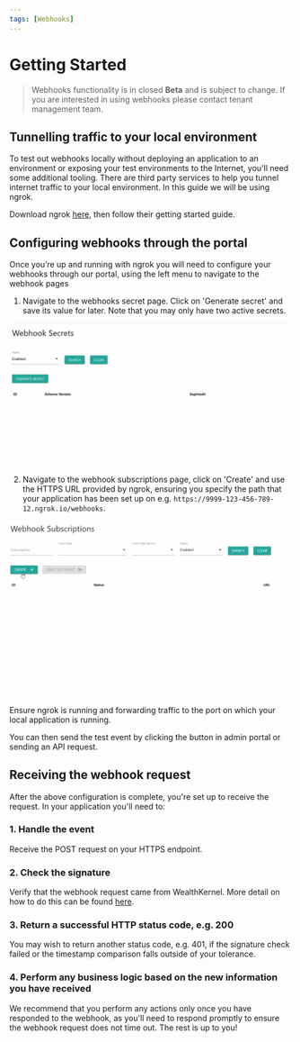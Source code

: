 ```yaml
---
tags: [Webhooks]
---
```


# Getting Started

> Webhooks functionality is in closed **Beta** and is subject to change. If you are interested in using webhooks please contact tenant management team.

## Tunnelling traffic to your local environment

To test out webhooks locally without deploying an application to an environment or exposing your test environments to the Internet, you'll need some additional tooling. There are third party services to help you tunnel internet traffic to your local environment. In this guide we will be using ngrok.

Download ngrok [here](https://ngrok.com/download), then follow their getting started guide.

## Configuring webhooks through the portal

Once you’re up and running with ngrok you will need to configure your webhooks through our portal, using the left menu to navigate to the webhook pages

1. Navigate to the webhooks secret page. Click on 'Generate secret' and save its value for later. Note that you may only have two active secrets.

  ![Generate a secret in the portal](../../assets/images/webhooks/Generate-Secret.gif)

2. Navigate to the webhook subscriptions page, click on 'Create' and use the HTTPS URL provided by ngrok, ensuring you specify the path that your application has been set up on e.g. `https://9999-123-456-789-12.ngrok.io/webhooks`.

  ![Create a webhook subscription](../../assets/images/webhooks/Create-Subscription.gif)

Ensure ngrok is running and forwarding traffic to the port on which your local application is running.

You can then send the test event by clicking the button in admin portal or sending an API request.

## Receiving the webhook request

After the above configuration is complete, you're set up to receive the request. In your application you'll need to:

### 1. Handle the event

Receive the POST request on your HTTPS endpoint.

### 2. Check the signature

Verify that the webhook request came from WealthKernel. More detail on how to do this can be found [here](./Secrets.md).

### 3. Return a successful HTTP status code, e.g. 200

You may wish to return another status code, e.g. 401, if the signature check failed or the timestamp comparison falls outside of your tolerance.

### 4. Perform any business logic based on the new information you have received

We recommend that you perform any actions only once you have responded to the webhook, as you'll need to respond promptly to ensure the webhook request does not time out. The rest is up to you!
